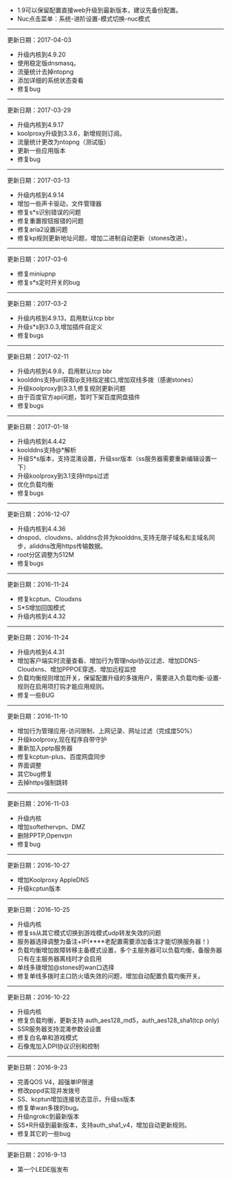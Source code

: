 * 1.9可以保留配置直接web升级到最新版本，建议先备份配置。
* Nuc点击菜单：系统-进阶设置-模式切换-nuc模式
----------------------------------
更新日期：2017-04-03

* 升级内核到4.9.20
* 使用稳定版dnsmasq。
* 流量统计去掉ntopng
* 添加详细的系统状态查看
* 修复bug
----------------------------------
更新日期：2017-03-29

* 升级内核到4.9.17
* koolproxy升级到3.3.6，新增规则订阅。
* 流量统计更改为ntopng（测试版）
* 更新一些应用版本
* 修复bug
----------------------------------
更新日期：2017-03-13

* 升级内核到4.9.14
* 增加一些声卡驱动，文件管理器
* 修复s*s识别错误的问题
* 修复重置按钮报错的问题
* 修复aria2设置问题
* 修复kp规则更新地址问题，增加二进制自动更新（stones改进）。
----------------------------------
更新日期：2017-03-6

* 修复miniupnp
* 修复s*s定时开关的bug
----------------------------------
更新日期：2017-03-2

* 升级内核到4.9.13，启用默认tcp bbr
* 升级s*s到3.0.3,增加插件自定义
* 修复bugs
----------------------------------
更新日期：2017-02-11

* 升级内核到4.9.8，启用默认tcp bbr
* koolddns支持url获取ip支持指定接口,增加双线多拨（感谢stones）
* 升级koolproxy到3.3.1,修复规则更新问题
* 由于百度官方api问题，暂时下架百度网盘插件
* 修复bugs
----------------------------------
更新日期：2017-01-18

* 升级内核到4.4.42
* koolddns支持@*解析
* 升级S*s版本，支持混淆设置，升级ssr版本（ss服务器需要重新编辑设置一下）
* 升级koolproxy到3.1支持https过滤
* 优化负载均衡
* 修复bugs
----------------------------------
更新日期：2016-12-07

* 升级内核到4.4.36
* dnspod、cloudxns、aliddns合并为koolddns,支持无限子域名和主域名同步，aliddns改用https传输数据。
* root分区调整为512M
* 修复bugs
----------------------------------
更新日期：2016-11-24

* 修复kcptun、Cloudxns
* S*S增加回国模式
* 升级内核到4.4.32
----------------------------------
更新日期：2016-11-24

* 升级内核到4.4.31
* 增加客户端实时流量查看、增加行为管理ndpi协议过滤、增加DDNS-Cloudxns、增加PPPOE穿透、增加远程监控
* 负载均衡规则增加开关，保留配置升级的多拨用户，需要进入负载均衡-设置-规则在启用项打钩才能应用规则。
* 修复一些BUG
----------------------------------
更新日期：2016-11-10

* 增加行为管理应用-访问限制、上网记录、网址过滤（完成度50%）
* 升级koolproxy,现在程序自带守护
* 重新加入pptp服务器
* 修复kcptun-plus、百度网盘同步
* 界面调整
* 其它bug修复
* 去掉https强制跳转
----------------------------------
更新日期：2016-11-03

* 升级内核
* 增加softethervpn、DMZ
* 删除PPTP,Openvpn
* 修复bug
----------------------------------
更新日期：2016-10-27

* 增加Koolproxy AppleDNS
* 升级kcptun版本
----------------------------------
更新日期：2016-10-25

* 升级内核
* 修复ss从其它模式切换到游戏模式udp转发失效的问题
* 服务器选择调整为备注+IP(****老配置需要添加备注才能切换服务器！)
* 负载均衡增加故障转移主备模式设置，多个主服务器可以负载均衡，备服务器只有在主服务器离线时才会启用
* 单线多拨增加@stones的wan口选择
* 修复单线多拨时主口防火墙失效的问题，增加自动配置负载均衡开关。
----------------------------------
更新日期：2016-10-22

* 升级内核
* 修复负载均衡，更新支持 auth_aes128_md5，auth_aes128_sha1(tcp only)
* SSR服务器支持混淆参数设设置
* 修复白名单和游戏模式
* 石像鬼加入DPI协议识别和控制
----------------------------------
更新日期：2016-9-23

* 完善QOS V4，超强单IP限速
* 修改pppd实现并发拨号
* SS、kcptun增加连接状态显示，升级ss版本
* 修复单wan多拨的bug。
* 升级ngrokc到最新版本
* SS*R升级到最新版本，支持auth_sha1_v4，增加自动更新规则。
* 修复其它的一些bug
----------------------------------
更新日期：2016-9-13

* 第一个LEDE版发布

